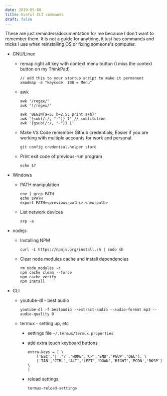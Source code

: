```yaml
---
date: 2019-05-08
title: Useful CLI commands
draft: false
---
```


These are just reminders/documentation for me because I don't want to remember them. It is not a guide for anything, it just has commands and tricks I use when reinstalling OS or fixing someone's computer.

* GNU/Linux
	* remap right alt key with context menu button (I miss the context button on my ThinkPad)

		```
		// add this to your startup script to make it permanent
		xmodmap -e "keycode  108 = Menu"
		```
	* awk

		```
		awk '/regex/'
		awk '!/regex/'

		awk 'BEGIN{a=5; b=2.5; print a+b}'
		awk '{sub(/:/, "-")} 1' // subtitution
		awk '{gsub(/:/, "-")} 1'
		```

	* Make VS Code remember Github credentials; Easier if you are working with multiple accounts for work and personal.

		`git config credential.helper store`

	* Print exit code of previous-run program

		`echo $?`

* Windows
	* PATH manipulation

		```
		env | grep PATH
		echo $PATH
		export PATH=<previous-paths>:<new-path>
		```

	* List network devices
	
		`arp -a`

* nodejs

	* Installing NPM

		```
		curl -L https://npmjs.org/install.sh | sudo sh
		```

	* Clear node modules cache and install dependencies

		```
		rm node_modules -r
		npm cache clean --force
		npm cache verify
		npm install
		```

*	CLI

	* youtube-dl - best audio

		```
		youtube-dl -f bestaudio --extract-audio --audio-format mp3 --audio-quality 0
		```

	* termux - setting up, etc

		* settings file `~/.termux/termux.properties`
		* add extra touch keyboard buttons
			
			```
			extra-keys = [ \
				['ESC','|','/','HOME','UP','END','PGUP','DEL'], \
				['TAB','CTRL','ALT','LEFT','DOWN','RIGHT','PGDN','BKSP'] \
			]
			```
		
		* reload settings

			```
			termux-reload-settings
			```